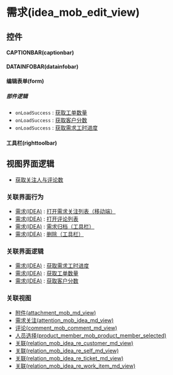 # 需求(idea_mob_edit_view)  <!-- {docsify-ignore-all} -->



## 控件
#### CAPTIONBAR(captionbar)
#### DATAINFOBAR(datainfobar)
#### 编辑表单(form)

##### 部件逻辑
* `onLoadSuccess` : [获取工单数量](module/ProdMgmt/idea/uilogic/get_ticket_num)
* `onLoadSuccess` : [获取客户分数](module/ProdMgmt/idea/uilogic/get_customer_score)
* `onLoadSuccess` : [获取需求工时进度](module/ProdMgmt/idea/uilogic/get_workload_schedule)
#### 工具栏(righttoolbar)

## 视图界面逻辑
  * [获取关注人与评论数](module/TestMgmt/test_case/uilogic/fill_att_com_count)


### 关联界面行为
  * [需求(IDEA)](module/ProdMgmt/idea) : [打开需求关注列表（移动端）](module/ProdMgmt/idea#界面行为)
  * [需求(IDEA)](module/ProdMgmt/idea) : [打开评论列表](module/ProdMgmt/idea#界面行为)
  * [需求(IDEA)](module/ProdMgmt/idea) : [需求归档（工具栏）](module/ProdMgmt/idea#界面行为)
  * [需求(IDEA)](module/ProdMgmt/idea) : [删除（工具栏）](module/ProdMgmt/idea#界面行为)

### 关联界面逻辑
  * [需求(IDEA)](module/ProdMgmt/idea) : [获取需求工时进度](module/ProdMgmt/idea/uilogic/get_workload_schedule)
  * [需求(IDEA)](module/ProdMgmt/idea) : [获取工单数量](module/ProdMgmt/idea/uilogic/get_ticket_num)
  * [需求(IDEA)](module/ProdMgmt/idea) : [获取客户分数](module/ProdMgmt/idea/uilogic/get_customer_score)

### 关联视图
  * [附件(attachment_mob_md_view)](app/view/attachment_mob_md_view)
  * [需求关注(attention_mob_idea_md_view)](app/view/attention_mob_idea_md_view)
  * [评论(comment_mob_comment_md_view)](app/view/comment_mob_comment_md_view)
  * [人员选择(product_member_mob_product_member_selected)](app/view/product_member_mob_product_member_selected)
  * [关联(relation_mob_idea_re_customer_md_view)](app/view/relation_mob_idea_re_customer_md_view)
  * [关联(relation_mob_idea_re_self_md_view)](app/view/relation_mob_idea_re_self_md_view)
  * [关联(relation_mob_idea_re_ticket_md_view)](app/view/relation_mob_idea_re_ticket_md_view)
  * [关联(relation_mob_idea_re_work_item_md_view)](app/view/relation_mob_idea_re_work_item_md_view)

<script>
 const { createApp } = Vue
  createApp({
    data() {
      return {

      }
    }
  }).use(ElementPlus).mount('#app')
</script>